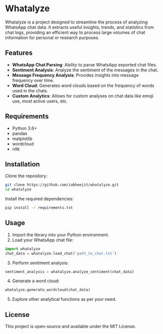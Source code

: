 # Whatalyze

Whatalyze is a project designed to streamline the process of analyzing WhatsApp chat data. It extracts useful insights, trends, and statistics from chat logs, providing an efficient way to process large volumes of chat information for personal or research purposes.

## Features

- **WhatsApp Chat Parsing**: Ability to parse WhatsApp exported chat files.
- **Sentiment Analysis**: Analyze the sentiment of the messages in the chat.
- **Message Frequency Analysis**: Provides insights into message frequency over time.
- **Word Cloud**: Generates word clouds based on the frequency of words used in the chats.
- **Custom Analytics**: Allows for custom analyses on chat data like emoji use, most active users, etc.

## Requirements

- Python 3.6+
- pandas
- matplotlib
- wordcloud
- nltk

## Installation

Clone the repository:

```bash
git clone https://github.com/iabheejit/whatalyze.git
cd whatalyze
```

Install the required dependencies:

```bash
pip install -r requirements.txt
```

## Usage

1. Import the library into your Python environment.
2. Load your WhatsApp chat file:

```python
import whatalyze
chat_data = whatalyze.load_chat('path_to_chat.txt')
```

3. Perform sentiment analysis:

```python
sentiment_analysis = whatalyze.analyze_sentiment(chat_data)
```

4. Generate a word cloud:

```python
whatalyze.generate_wordcloud(chat_data)
```

5. Explore other analytical functions as per your need.

## License

This project is open-source and available under the MIT License.